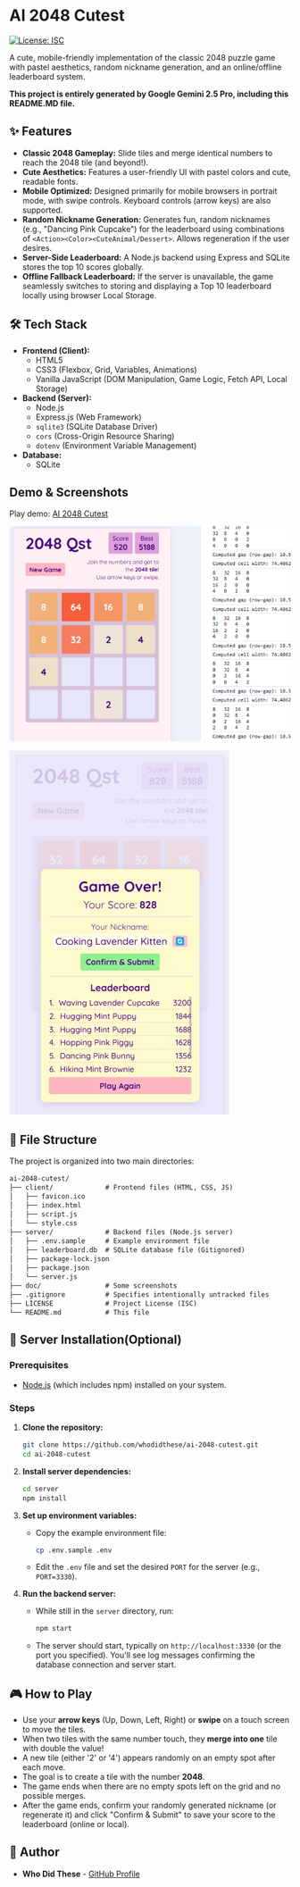# AI 2048 Cutest

[![License: ISC](https://img.shields.io/badge/License-ISC-blue.svg)](https://opensource.org/licenses/ISC)

A cute, mobile-friendly implementation of the classic 2048 puzzle game with pastel aesthetics, random nickname generation, and an online/offline leaderboard system.

**This project is entirely generated by Google Gemini 2.5 Pro, including this README.MD file.**

## ✨ Features

* **Classic 2048 Gameplay:** Slide tiles and merge identical numbers to reach the 2048 tile (and beyond!).
* **Cute Aesthetics:** Features a user-friendly UI with pastel colors and cute, readable fonts.
* **Mobile Optimized:** Designed primarily for mobile browsers in portrait mode, with swipe controls. Keyboard controls (arrow keys) are also supported.
* **Random Nickname Generation:** Generates fun, random nicknames (e.g., "Dancing Pink Cupcake") for the leaderboard using combinations of `<Action><Color><CuteAnimal/Dessert>`. Allows regeneration if the user desires.
* **Server-Side Leaderboard:** A Node.js backend using Express and SQLite stores the top 10 scores globally.
* **Offline Fallback Leaderboard:** If the server is unavailable, the game seamlessly switches to storing and displaying a Top 10 leaderboard locally using browser Local Storage.

## 🛠️ Tech Stack

* **Frontend (Client):**
    * HTML5
    * CSS3 (Flexbox, Grid, Variables, Animations)
    * Vanilla JavaScript (DOM Manipulation, Game Logic, Fetch API, Local Storage)
* **Backend (Server):**
    * Node.js
    * Express.js (Web Framework)
    * `sqlite3` (SQLite Database Driver)
    * `cors` (Cross-Origin Resource Sharing)
    * `dotenv` (Environment Variable Management)
* **Database:**
    * SQLite


## Demo & Screenshots

Play demo: [AI 2048 Cutest](https://ai-2048-cutest.talkingsource.com/)

![Game Play](/doc/ss_gameplay.png)

![Leaderboard](/doc/ss_leaderboard.png)

## 📂 File Structure

The project is organized into two main directories:

```
ai-2048-cutest/
├── client/             # Frontend files (HTML, CSS, JS)
│   ├── favicon.ico
│   ├── index.html
│   ├── script.js
│   └── style.css
├── server/             # Backend files (Node.js server)
│   ├── .env.sample     # Example environment file
│   ├── leaderboard.db  # SQLite database file (Gitignored)
│   ├── package-lock.json
│   ├── package.json
│   └── server.js
├── doc/                # Some screenshots
├── .gitignore          # Specifies intentionally untracked files
├── LICENSE             # Project License (ISC)
└── README.md           # This file
```

## 🚀 Server Installation(Optional)

### Prerequisites

* [Node.js](https://nodejs.org/) (which includes npm) installed on your system.

### Steps

1.  **Clone the repository:**
    ```bash
    git clone https://github.com/whodidthese/ai-2048-cutest.git
    cd ai-2048-cutest
    ```

2.  **Install server dependencies:**
    ```bash
    cd server
    npm install
    ```

3.  **Set up environment variables:**
    * Copy the example environment file:
        ```bash
        cp .env.sample .env
        ```
    * Edit the `.env` file and set the desired `PORT` for the server (e.g., `PORT=3330`).

4.  **Run the backend server:**
    * While still in the `server` directory, run:
        ```bash
        npm start
        ```
    * The server should start, typically on `http://localhost:3330` (or the port you specified). You'll see log messages confirming the database connection and server start.

## 🎮 How to Play

* Use your **arrow keys** (Up, Down, Left, Right) or **swipe** on a touch screen to move the tiles.
* When two tiles with the same number touch, they **merge into one** tile with double the value!
* A new tile (either '2' or '4') appears randomly on an empty spot after each move.
* The goal is to create a tile with the number **2048**.
* The game ends when there are no empty spots left on the grid and no possible merges.
* After the game ends, confirm your randomly generated nickname (or regenerate it) and click "Confirm & Submit" to save your score to the leaderboard (online or local).

## 👤 Author

* **Who Did These** - [GitHub Profile](https://github.com/whodidthese/)